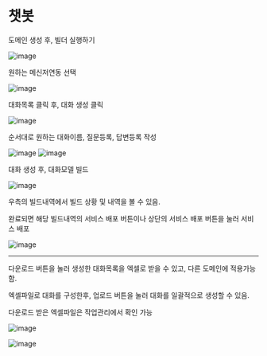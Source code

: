 # 챗봇

도메인 생성 후, 빌더 실행하기 

![image](https://user-images.githubusercontent.com/103404127/184355988-7c9de1ae-31b3-412e-aa54-ddca347157ca.png)

원하는 메신저연동 선택

![image](https://user-images.githubusercontent.com/103404127/184356266-3e88f0ee-b3be-4ce3-a9f8-bed24eb9aa15.png)

대화목록 클릭 후, 대화 생성 클릭

![image](https://user-images.githubusercontent.com/103404127/184356660-85a65a19-f16b-4f67-8221-289e8f05d94e.png)

순서대로 원하는 대화이름, 질문등록, 답변등록 작성

![image](https://user-images.githubusercontent.com/103404127/184356882-41e43c5b-d3c4-4eb0-8fc9-8c451382ffeb.png)
![image](https://user-images.githubusercontent.com/103404127/184357046-6da836e9-d0a6-402a-8044-48c2434fc19b.png)

대화 생성 후, 대화모델 빌드

![image](https://user-images.githubusercontent.com/103404127/184357627-1db95449-c1c7-4c3a-8e59-18c408408d29.png)

우측의 빌드내역에서 빌드 상황 및 내역을 볼 수 있음.

완료되면 해당 빌드내역의 서비스 배포 버튼이나 상단의 서비스 배포 버튼을 눌러 서비스 배포

![image](https://user-images.githubusercontent.com/103404127/184357997-541bc1c8-0e1f-4905-8890-fe2e528a6324.png)



---



다운로드 버튼을 눌러 생성한 대화목록을 엑셀로 받을 수 있고, 다른 도메인에 적용가능함.

엑셀파일로 대화를 구성한후, 업로드 버튼을 눌러 대화를 일괄적으로 생성할 수 있음.

다운로드 받은 엑셀파일은 작업관리에서 확인 가능

![image](https://user-images.githubusercontent.com/103404127/184359968-b4062000-c4ec-4de7-ad70-e3ed93170a1f.png)

![image](https://user-images.githubusercontent.com/103404127/184360215-45941773-1dba-4c2e-8bbf-8e2f2f345457.png)
